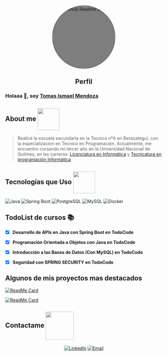 <p align="center">
 <img width="200px" src="https://i.pinimg.com/originals/67/0d/4e/670d4e55f0f720cdc8ef1bc83e86e6fd.gif" align="center" alt="Github Readme Stats" style="background-color: rgba(0, 0, 0, 0.50) ;;border: #012d42 1px solid; border-radius: 50%;"/>
 <h2 align="center">Perfil</h2>
</p>

### Holaaa 👋, soy [Tomas Ismael Mendoza](https://github.com/tomasmendoza-unq)




<div>
  <h2>About me <img width="70px" src="https://i.pinimg.com/originals/29/9f/18/299f18589b70050383afe3235279702b.gif" align="center"/></h2>
</div>
  
  > Realicé la escuela secundaria en la Tecnica nº4 en Berazategui, con la especializacion en Tecnico en Programación. Actualmente, me encuentro cursando mi tercer año en la Universidad Nacional de Quilmes, en las carreras:  [Licenciatura en Informática](https://www.unq.edu.ar/carrera/58-licenciatura-en-informatica/) y [Tecnicatura en programación Informática](https://www.unq.edu.ar/carrera/32-tecnicatura-universitaria-en-programacion-informatica) 


## Tecnologías que Uso   <img width="70px" align="center" src="https://img-07.stickers.cloud/packs/6080c458-57ef-4340-b55b-3edd8323428d/webp/e382be47-8126-4346-b497-bf117eb4d24c.webp">

![Java](https://img.shields.io/badge/Java-ED8B00?style=for-the-badge&logo=java&logoColor=white)  ![Spring Boot](https://img.shields.io/badge/Spring%20Boot-6DB33F?style=for-the-badge&logo=spring&logoColor=white)  ![PostgreSQL](https://img.shields.io/badge/PostgreSQL-316192?style=for-the-badge&logo=postgresql&logoColor=white)  ![MySQL](https://img.shields.io/badge/MySQL-4479A1?style=for-the-badge&logo=mysql&logoColor=white)  ![Docker](https://img.shields.io/badge/Docker-2496ED?style=for-the-badge&logo=docker&logoColor=white)  

## TodoList de cursos 📚  

- [x] **Desarrollo de APIs en Java con Spring Boot en TodoCode**  
- [x] **Programación Orientada a Objetos con Java en TodoCode**  
- [x] **Introducción a las Bases de Datos (Con MySQL) en TodoCode**   
- [x] **Seguridad con SPRING SECURITY en TodoCode** 



## Algunos de mis proyectos mas destacados

[![ReadMe Card](https://github-readme-stats.vercel.app/api/pin/?username=tomasmendoza-unq&theme=tokyonight&repo=-2-de-carisma&show_owner=true)](https://github.com/tomasmendoza-unq/-2-de-carisma)



[![ReadMe Card](https://github-readme-stats.vercel.app/api/pin/?username=tomasmendoza-unq&theme=tokyonight&repo=medium-weekly&show_owner=true)](https://github.com/tomasmendoza-unq/medium-weekly)

## Contactame <img width="90px" src="https://static.wikia.nocookie.net/undertale/images/b/bc/Tumblr_nvujj3gQTf1r9xrggo2_250.gif/revision/latest/scale-to-width-down/194?cb=20160220214156&path-prefix=es" align="center"> 
 

<p align="center">
<a href="https://www.linkedin.com/in/tomas-ismael-mendoza-30b141258/" target="_blank"><img alt="LinkedIn" src="https://img.shields.io/badge/LinkedIn-@TomasMendoza-blue?style=flat&logo=linkedin"></a>
<a href="#"><img alt="Email" src="https://img.shields.io/badge/Email-tm1453766@gmail.com-blue?style=flat&logo=gmail"></a>
</p>




